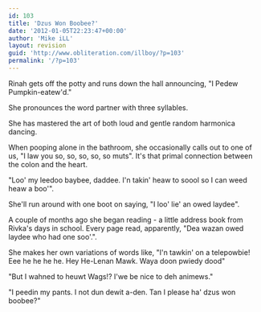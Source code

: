 ```yaml
---
id: 103
title: 'Dzus Won Boobee?'
date: '2012-01-05T22:23:47+00:00'
author: 'Mike iLL'
layout: revision
guid: 'http://www.obliteration.com/illboy/?p=103'
permalink: '/?p=103'
---
```


Rinah gets off the potty and runs down the hall announcing, "I Pedew Pumpkin-eatew'd."

She pronounces the word partner with three syllables.

She has mastered the art of both loud and gentle random harmonica dancing.

When pooping alone in the bathroom, she occasionally calls out to one of us, "I law you so, so, so, so, so muts". It's that primal connection between the colon and the heart.

"Loo' my leedoo baybee, daddee. I'n takin' heaw to soool so I can weed heaw a boo'".

She'll run around with one boot on saying, "I loo' lie' an owed laydee".

A couple of months ago she began reading - a little address book from Rivka's days in school. Every page read, apparently, "Dea wazan owed laydee who had one soo'.".

She makes her own variations of words like, "I'n tawkin' on a telepowbie! Eee he he he he. Hey He-Lenan Mawk. Waya doon pwiedy dood"

"But I wahned to heuwt Wags!? I'we be nice to deh animews."

"I peedin my pants. I not dun dewit a-den. Tan I please ha' dzus won boobee?"
